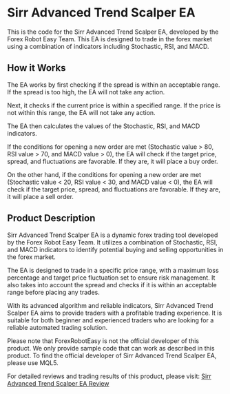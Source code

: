 # Sirr Advanced Trend Scalper EA

This is the code for the Sirr Advanced Trend Scalper EA, developed by the Forex Robot Easy Team. This EA is designed to trade in the forex market using a combination of indicators including Stochastic, RSI, and MACD.

## How it Works

The EA works by first checking if the spread is within an acceptable range. If the spread is too high, the EA will not take any action. 

Next, it checks if the current price is within a specified range. If the price is not within this range, the EA will not take any action.

The EA then calculates the values of the Stochastic, RSI, and MACD indicators.

If the conditions for opening a new order are met (Stochastic value > 80, RSI value > 70, and MACD value > 0), the EA will check if the target price, spread, and fluctuations are favorable. If they are, it will place a buy order.

On the other hand, if the conditions for opening a new order are met (Stochastic value < 20, RSI value < 30, and MACD value < 0), the EA will check if the target price, spread, and fluctuations are favorable. If they are, it will place a sell order.

## Product Description

Sirr Advanced Trend Scalper EA is a dynamic forex trading tool developed by the Forex Robot Easy Team. It utilizes a combination of Stochastic, RSI, and MACD indicators to identify potential buying and selling opportunities in the forex market.

The EA is designed to trade in a specific price range, with a maximum loss percentage and target price fluctuation set to ensure risk management. It also takes into account the spread and checks if it is within an acceptable range before placing any trades.

With its advanced algorithm and reliable indicators, Sirr Advanced Trend Scalper EA aims to provide traders with a profitable trading experience. It is suitable for both beginner and experienced traders who are looking for a reliable automated trading solution.

Please note that ForexRobotEasy is not the official developer of this product. We only provide sample code that can work as described in this product. To find the official developer of Sirr Advanced Trend Scalper EA, please use MQL5.

For detailed reviews and trading results of this product, please visit: [Sirr Advanced Trend Scalper EA Review](https://forexroboteasy.com/forex-robot-review/sirr-advanced-trend-scalper-ea-review-dynamic-forex-trading-tool/)
